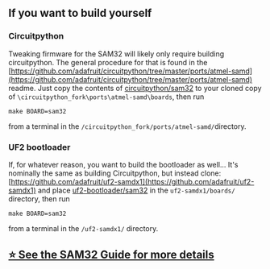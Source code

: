 ## If you want to build yourself

### Circuitpython

Tweaking firmware for the SAM32 will likely only require building circuitpython. The general procedure for that is found in the [https://github.com/adafruit/circuitpython/tree/master/ports/atmel-samd](https://github.com/adafruit/circuitpython/tree/master/ports/atmel-samd) readme. Just copy the contents of [circuitpython/sam32](circuitpython/sam32) to your cloned copy of `\circuitpython_fork\ports\atmel-samd\boards`, then run

```
make BOARD=sam32
```

from a terminal in the `/circuitpython_fork/ports/atmel-samd/`directory.

### UF2 bootloader

If, for whatever reason, you want to build the bootloader as well... It's nominally the same as building Circuitpython, but instead clone: [https://github.com/adafruit/uf2-samdx1](https://github.com/adafruit/uf2-samdx1) and place [uf2-bootloader/sam32](uf2-bootloader/sam32) in the `uf2-samdx1/boards/` directory, then run

```
make BOARD=sam32
```

from a terminal in the `/uf2-samdx1/` directory.

## [⭐ See the SAM32 Guide for more details](https://www.notion.so/maholli/SAM32-Guides-6b7e8ca318ff49418eec16e975d98f5d)

